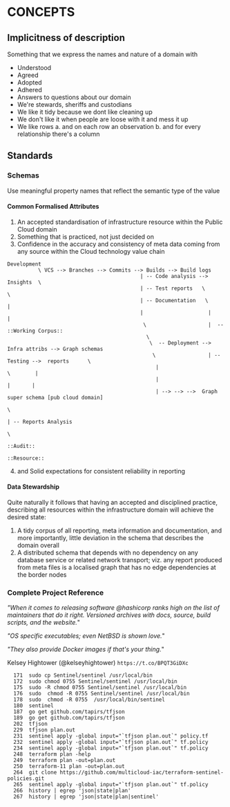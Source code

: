 
# CONCEPTS

## Implicitness of description

Something that we express the names and nature of a domain with 
- Understood
- Agreed
- Adopted
- Adhered
- Answers to questions about our domain
- We're stewards, sheriffs and custodians
- We like it tidy because we dont like cleaning up
- We don't like it when people are loose with it and mess it up
- We like rows
  a. and on each row an observation
  b. and for every relationship there's a column 

## Standards

### Schemas

Use meaningful property names that reflect the semantic type of the value

#### Common Formalised Attributes
1. An accepted standardisation of infrastructure resource within the Public Cloud domain
2. Something that is practiced, not just decided on
3. Confidence in the accuracy and consistency of meta data coming from any source within the Cloud technology value 
chain

```
Development 
          \ VCS --> Branches --> Commits --> Builds --> Build logs
                                           | -- Code analysis --> Insights  \         
                                           | -- Test reports   \             \   
                                           | -- Documentation   \             |                                      
                                           |                     |            |
                                            \                    |  -- ::Working Corpus::     
                                             \
                                              \  -- Deployment --> Infra attribs --> Graph schemas   
                                               \                 | -- Testing -->  reports      \ 
                                                |                                       \        | 
                                                |                                        |       |
                                                | --> --> -->  Graph super schema [pub cloud domain]
                                                                                                \ 
                                                                                                 | -- Reports Analysis 
                                                                                                              \ 
                                                                                                              ::Audit::
                                                                                                             ::Resource::
```
4.  and Solid expectations for consistent 
reliability in 
reporting

#### Data Stewardship
Quite naturally it follows that having an accepted and disciplined practice, describing all 
resources within the infrastructure domain will achieve the desired state:

1. A tidy corpus of all reporting, meta information and documentation, and more importantly, little deviation 
in the schema that describes the domain overall
2. A distributed schema that depends with no dependency on any database service or related network transport; viz. 
any report produced from meta files is a localised graph that has no edge dependencies at the border nodes 






### Complete Project Reference
_"When it comes to releasing software @hashicorp ranks high on the list of maintainers that do it right.
Versioned archives with docs, source, build scripts, and the website._" 

_"OS specific executables; even NetBSD is shown love._" 

_"They also provide Docker images if that's your thing._" 

Kelsey Hightower (@kelseyhightower)  `https://t.co/BPQT3GiDXc`


```
  171  sudo cp Sentinel/sentinel /usr/local/bin
  172  sudo chmod 0755 Sentinel/sentinel /usr/local/bin
  175  sudo -R chmod 0755 Sentinel/sentinel /usr/local/bin
  176  sudo  chmod -R 0755 Sentinel/sentinel /usr/local/bin
  178  sudo  chmod -R 0755  /usr/local/bin/sentinel
  180  sentinel
  187  go get github.com/tapirs/tfjson
  189  go get github.com/tapirs/tfjson
  202  tfjson
  229  tfjson plan.out
  231  sentinel apply -global input="`tfjson plan.out`" policy.tf
  232  sentinel apply -global input="`tfjson plan.out`" tf.policy
  234  sentinel apply -global input="`tfjson plan.out`" tf.policy
  248  terraform plan -help
  249  terraform plan -out=plan.out
  250  terraform-11 plan -out=plan.out
  264  git clone https://github.com/multicloud-iac/terraform-sentinel-policies.git
  265  sentinel apply -global input="`tfjson plan.out`" tf.policy
  266  history | egrep 'json|state|plan'
  267  history | egrep 'json|state|plan|sentinel'
```
